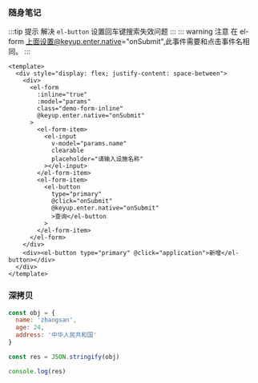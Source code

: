 ### 随身笔记

:::tip 提示
解决 `el-button` 设置回车键搜索失效问题
:::
::: warning 注意
在 el-form 上面设置@keyup.enter.native="onSubmit",此事件需要和点击事件名相同。
:::

```vue {8,21}
<template>
  <div style="display: flex; justify-content: space-between">
    <div>
      <el-form
        :inline="true"
        :model="params"
        class="demo-form-inline"
        @keyup.enter.native="onSubmit"
      >
        <el-form-item>
          <el-input
            v-model="params.name"
            clearable
            placeholder="请输入设施名称"
          ></el-input>
        </el-form-item>
        <el-form-item>
          <el-button
            type="primary"
            @click="onSubmit"
            @keyup.enter.native="onSubmit"
            >查询</el-button
          >
        </el-form-item>
      </el-form>
    </div>
    <div><el-button type="primary" @click="application">新增</el-button></div>
  </div>
</template>
```

### 深拷贝

```js {7}
const obj = {
  name: 'zhangsan',
  age: 24,
  address: '中华人民共和国'
}

const res = JSON.stringify(obj)

console.log(res)
```
